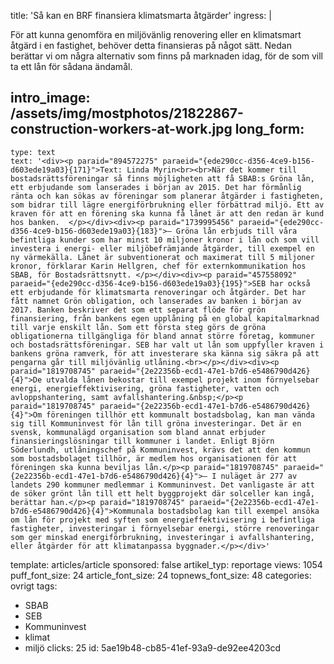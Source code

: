 title: 'Så kan en BRF finansiera klimatsmarta åtgärder'
ingress: |
  <p><span class="TextRun SCXW49152731"><span class="NormalTextRun SCXW49152731">För att kunna genomföra en miljövänlig renovering eller en klimatsmart åtgärd i en fastighet, behöver detta finansieras på något sätt. Nedan berättar vi om några alternativ som finns på marknaden idag, för de som vill ta ett lån för sådana ändamål.</span></span>
  </p>
  
intro_image: /assets/img/mostphotos/21822867-construction-workers-at-work.jpg
long_form:
  -
    type: text
    text: '<div><p paraid="894572275" paraeid="{ede290cc-d356-4ce9-b156-d603ede19a03}{171}">Text: Linda Myrin<br><br>När det kommer till bostadsrättsföreningar så finns möjligheten att få SBAB:s Gröna lån, ett erbjudande som lanserades i början av 2015. Det har förmånlig ränta och kan sökas av föreningar som planerar åtgärder i fastigheten, som bidrar till lägre energiförbrukning eller förbättrad miljö. Ett av kraven för att en förening ska kunna få lånet är att den redan är kund hos banken.  </p></div><div><p paraid="1739995456" paraeid="{ede290cc-d356-4ce9-b156-d603ede19a03}{183}">– Gröna lån erbjuds till våra befintliga kunder som har minst 10 miljoner kronor i lån och som vill investera i energi- eller miljöbefrämjande åtgärder, till exempel en ny värmekälla. Lånet är subventionerat och maximerat till 5 miljoner kronor, förklarar Karin Hellgren, chef för externkommunikation hos SBAB, för Bostadsrättsnytt. </p></div><div><p paraid="457558092" paraeid="{ede290cc-d356-4ce9-b156-d603ede19a03}{195}">SEB har också ett erbjudande för klimatsmarta renoveringar och åtgärder. Det har fått namnet Grön obligation, och lanserades av banken i början av 2017. Banken beskriver det som ett separat flöde för grön finansiering, från bankens egen upplåning på en global kapitalmarknad till varje enskilt lån. Som ett första steg görs de gröna obligationerna tillgängliga för bland annat större företag, kommuner och bostadsrättsföreningar. SEB har valt ut lån som uppfyller kraven i bankens gröna ramverk, för att investerare ska känna sig säkra på att pengarna går till miljövänlig utlåning.<br></p></div><div><p paraid="1819708745" paraeid="{2e22356b-ecd1-47e1-b7d6-e5486790d426}{4}">De utvalda lånen bekostar till exempel projekt inom förnyelsebar energi, energieffektivisering, gröna fastigheter, vatten och avloppshantering, samt avfallshantering.&nbsp;</p><p paraid="1819708745" paraeid="{2e22356b-ecd1-47e1-b7d6-e5486790d426}{4}">Om föreningen tillhör ett kommunalt bostadsbolag, kan man vända sig till Kommuninvest för lån till gröna investeringar. Det är en svensk, kommunalägd organisation som bland annat erbjuder finansieringslösningar till kommuner i landet. Enligt Björn Söderlundh, utlåningschef på Kommuninvest, krävs det att den kommun som bostadsbolaget tillhör, är medlem hos organisationen för att föreningen ska kunna beviljas lån.</p><p paraid="1819708745" paraeid="{2e22356b-ecd1-47e1-b7d6-e5486790d426}{4}">– I nuläget är 277 av landets 290 kommuner medlemmar i Kommuninvest. Det vanligaste är att de söker grönt lån till ett helt byggprojekt där solceller kan ingå, berättar han.</p><p paraid="1819708745" paraeid="{2e22356b-ecd1-47e1-b7d6-e5486790d426}{4}">Kommunala bostadsbolag kan till exempel ansöka om lån för projekt med syften som energieffektivisering i befintliga fastigheter, investeringar i förnyelsebar energi, större renoveringar som ger minskad energiförbrukning, investeringar i avfallshantering, eller åtgärder för att klimatanpassa byggnader.</p></div>'
template: articles/article
sponsored: false
artikel_typ: reportage
views: 1054
puff_font_size: 24
article_font_size: 24
topnews_font_size: 48
categories: ovrigt
tags:
  - SBAB
  - SEB
  - Kommuninvest
  - klimat
  - miljö
clicks: 25
id: 5ae19b48-cb85-41ef-93a9-de92ee4203cd
